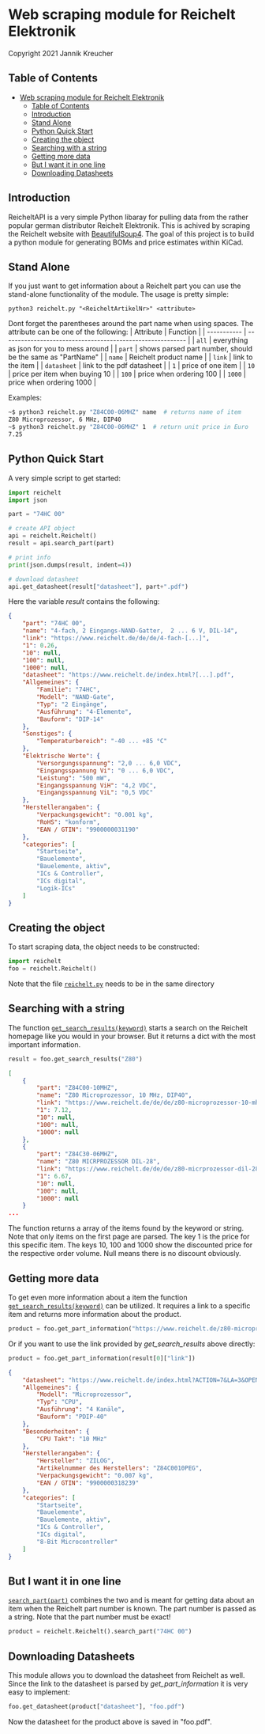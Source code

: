 # Web scraping module for Reichelt Elektronik

Copyright 2021 Jannik Kreucher


## Table of Contents
- [Web scraping module for Reichelt Elektronik](#web-scraping-module-for-reichelt-elektronik)
	- [Table of Contents](#table-of-contents)
	- [Introduction](#introduction)
	- [Stand Alone](#stand-alone)
	- [Python Quick Start](#python-quick-start)
	- [Creating the object](#creating-the-object)
	- [Searching with a string](#searching-with-a-string)
	- [Getting more data](#getting-more-data)
	- [But I want it in one line](#but-i-want-it-in-one-line)
	- [Downloading Datasheets](#downloading-datasheets)

## Introduction

ReicheltAPI is a very simple Python libaray for pulling data from the rather popular german distributor Reichelt Elektronik. This is achived by scraping the Reichelt website with [BeautifulSoup4](https://www.crummy.com/software/BeautifulSoup/). The goal of this project is to build a python module for generating BOMs and price estimates within KiCad.

## Stand Alone
If you just want to get information about a Reichelt part you can use the stand-alone functionality of the module. The usage is pretty simple:
```
python3 reichelt.py "<ReicheltArtikelNr>" <attribute>
```
Dont forget the parentheses around the part name when using spaces. The attribute can be one of the following:
| Attribute   | Function                                                   |
| ----------- | ---------------------------------------------------------- |
| `all`       | everything as json for you to mess around                  |
| `part`      | shows parsed part number, should be the same as "PartName" |
| `name`      | Reichelt product name                                      |
| `link`      | link to the item                                           |
| `datasheet` | link to the pdf datasheet                                  |
| `1`         | price of one item                                          |
| `10`        | price per item when buying 10                              |
| `100`       | price when ordering 100                                    |
| `1000`      | price when ordering 1000                                   |

Examples:
```bash
~$ python3 reichelt.py "Z84C00-06MHZ" name  # returns name of item
Z80 Microprozessor, 6 MHz, DIP40
~$ python3 reichelt.py "Z84C00-06MHZ" 1  # return unit price in Euro
7.25
```


## Python Quick Start

A very simple script to get started:
```python
import reichelt
import json

part = "74HC 00"

# create API object
api = reichelt.Reichelt()
result = api.search_part(part)

# print info
print(json.dumps(result, indent=4))

# download datasheet
api.get_datasheet(result["datasheet"], part+".pdf")
```

Here the variable *result* contains the following:
```json
{
    "part": "74HC 00",
    "name": "4-fach, 2 Eingangs-NAND-Gatter,  2 ... 6 V, DIL-14",
    "link": "https://www.reichelt.de/de/de/4-fach-[...]",
    "1": 0.26,
    "10": null,
    "100": null,
    "1000": null,
    "datasheet": "https://www.reichelt.de/index.html?[...].pdf",
    "Allgemeines": {
        "Familie": "74HC",
        "Modell": "NAND-Gate",
        "Typ": "2 Eingänge",
        "Ausführung": "4-Elemente",
        "Bauform": "DIP-14"
    },
    "Sonstiges": {
        "Temperaturbereich": "-40 ... +85 °C"
    },
    "Elektrische Werte": {
        "Versorgungsspannung": "2,0 ... 6,0 VDC",
        "Eingangsspannung Vi": "0 ... 6,0 VDC",
        "Leistung": "500 mW",
        "Eingangsspannung ViH": "4,2 VDC",
        "Eingangsspannung ViL": "0,5 VDC"
    },
    "Herstellerangaben": {
        "Verpackungsgewicht": "0.001 kg",
        "RoHS": "konform",
        "EAN / GTIN": "9900000031190"
    },
    "categories": [
        "Startseite",
        "Bauelemente",
        "Bauelemente, aktiv",
        "ICs & Controller",
        "ICs digital",
        "Logik-ICs"
    ]
}
```


## Creating the object

To start scraping data, the object needs to be constructed:
```python
import reichelt
foo = reichelt.Reichelt()
```
Note that the file [`reichelt.py`](reichelt.py) needs to be in the same directory


## Searching with a string

The function [`get_search_results(keyword)`](reichelt.py) starts a search on the Reichelt homepage like you would in your browser. But it returns a dict with the most important information.
```python
result = foo.get_search_results("Z80")
```

```json
[
	{
        "part": "Z84C00-10MHZ",
        "name": "Z80 Microprozessor, 10 MHz, DIP40",
        "link": "https://www.reichelt.de/de/de/z80-microprozessor-10-mhz-dip40-z84c00-10mhz-p31823.html[...]",
        "1": 7.12,
        "10": null,
        "100": null,
        "1000": null
    },
    {
        "part": "Z84C30-06MHZ",
        "name": "Z80 MICRPROZESSOR DIL-28",
        "link": "https://www.reichelt.de/de/de/z80-micrprozessor-dil-28-z84c30-06mhz-p23034.html[...]",
        "1": 6.67,
        "10": null,
        "100": null,
        "1000": null
    }
...
```
The function returns a array of the items found by the keyword or string. Note that only items on the first page are parsed. The key 1 is the price for this specific item. The keys 10, 100 and 1000 show the discounted price for the respective order volume. Null means there is no discount obviously.


## Getting more data

To get even more information about a item the function [`get_search_results(keyword)`](reichelt.py) can be utilized. It requires a link to a specific item and returns more information about the product.
```python
product = foo.get_part_information("https://www.reichelt.de/z80-microprozessor-10-mhz-dip40-z84c00-10mhz-p31823.html?&trstct=pos_2&nbc=1")
```
Or if you want to use the link provided by *get_search_results* above directly:
```python
product = foo.get_part_information(result[0]["link"])
```

```json
{
    "datasheet": "https://www.reichelt.de/index.html?ACTION=7&LA=3&OPEN=0&INDEX=0&FILENAME=A300%2FZ84C00%23ZIL.pdf",
    "Allgemeines": {
        "Modell": "Microprozessor",
        "Typ": "CPU",
        "Ausführung": "4 Kanäle",
        "Bauform": "PDIP-40"
    },
    "Besonderheiten": {
        "CPU Takt": "10 MHz"
    },
    "Herstellerangaben": {
        "Hersteller": "ZILOG",
        "Artikelnummer des Herstellers": "Z84C0010PEG",
        "Verpackungsgewicht": "0.007 kg",
        "EAN / GTIN": "9900000318239"
    },
    "categories": [
        "Startseite",
        "Bauelemente",
        "Bauelemente, aktiv",
        "ICs & Controller",
        "ICs digital",
        "8-Bit Microcontroller"
    ]
}
```


## But I want it in one line

[`search_part(part)`](reichelt.py) combines the two and is meant for getting data about an item when the Reichelt part number is known. The part number is passed as a string. Note that the part number must be exact!
```python
product = reichelt.Reichelt().search_part("74HC 00")
```


## Downloading Datasheets

This module allows you to download the datasheet from Reichelt as well. Since the link to the datasheet is parsed by *get_part_information* it is very easy to implement:
```python
foo.get_datasheet(product["datasheet"], "foo.pdf")
```
Now the datasheet for the product above is saved in "foo.pdf".


